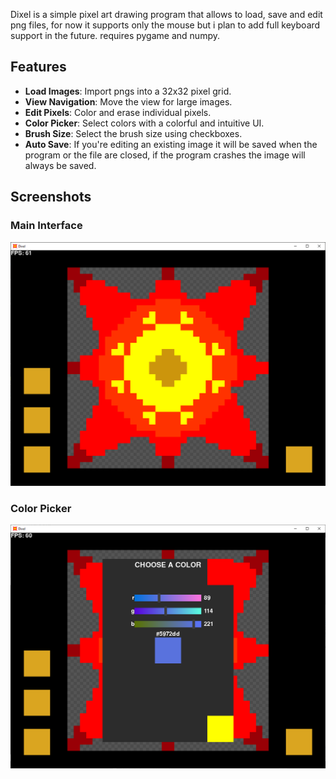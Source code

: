 Dixel is a simple pixel art drawing program that allows to load, save and edit png files, for now it supports only the mouse but i plan to add full keyboard support in the future.
requires pygame and numpy.

## Features

- **Load Images**: Import pngs into a 32x32 pixel grid.
- **View Navigation**: Move the view for large images.
- **Edit Pixels**: Color and erase individual pixels.
- **Color Picker**: Select colors with a colorful and intuitive UI.
- **Brush Size**: Select the brush size using checkboxes.
- **Auto Save**: If you're editing an existing image it will be saved when the program or the file are closed, if the program crashes the image will always be saved.

## Screenshots

### Main Interface
![Main Interface](screenshots/main_interface.png)

### Color Picker
![Editing Pixels](screenshots/color_picker.png)
